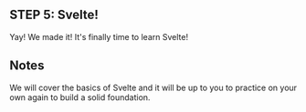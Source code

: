 ## STEP 5: Svelte!

Yay! We made it! It's finally time to learn Svelte!

## Notes

We will cover the basics of Svelte and it will be up to you to practice on your own again to build a solid foundation.
